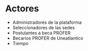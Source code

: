 # Actores

- Administradores de la plataforma
- Seleccionadores de las sedes
- Postulantes a beca PROFER
- Becarios PROFER de Uneatlantico
- Tiempo